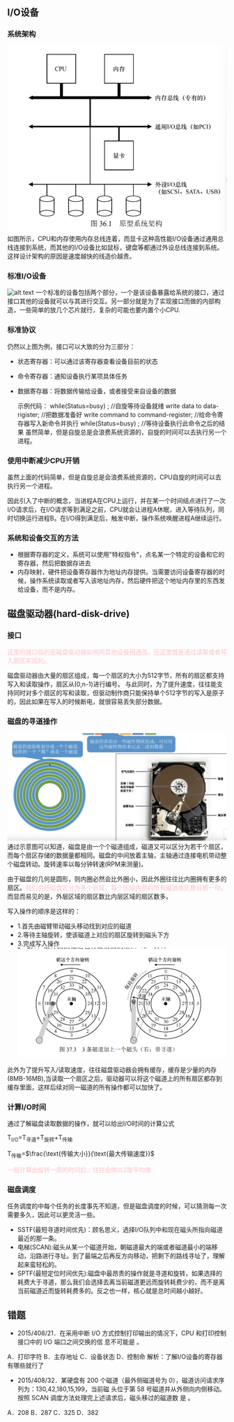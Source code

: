 ## I/O设备
### 系统架构
![alt text](系统架构.png)
如图所示，CPU和内存使用内存总线连着，而显卡这种高性能I/O设备通过通用总线连接到系统，而其他的I/O设备比如鼠标，键盘等都通过外设总线连接到系统。这样设计架构的原因是速度越快的线造价越贵。
### 标准I/O设备
![alt text](I/O设备.png)
一个标准的设备包括两个部分，一个是该设备暴露给系统的接口，通过接口其他的设备就可以与其进行交互。另一部分就是为了实现接口而做的内部构造，一些简单的放几个芯片就行，复杂的可能也要内置个小CPU.
### 标准协议
仍然以上图为例，接口可以大致的分为三部分：
- 状态寄存器：可以通过该寄存器查看设备目前的状态
- 命令寄存器：通知设备执行某项具体任务
- 数据寄存器：将数据传输给设备，或者接受来自设备的数据

    示例代码：
    while(Status=busy) ; //自旋等待设备就绪
    write data to data-rigister;  //把数据准备好
    write command to command-register; //给命令寄存器写入新命令并执行
    while(Status=busy) ; //等待设备执行此命令之后的结果
    虽然简单，但是自旋总是会浪费系统资源的，自旋的时间可以去执行另一个进程。
### 使用中断减少CPU开销
虽然上面的代码简单，但是自旋总是会浪费系统资源的，CPU自旋的时间可以去执行另一个进程。

因此引入了中断的概念，当进程A在CPU上运行，并在某一个时间结点进行了一次I/O请求后，在I/O请求等到满足之前，CPU就会让进程A休眠，进入等待队列，同时切换运行进程B。在I/O得到满足后，触发中断，操作系统唤醒进程A继续运行。

### 系统和设备交互的方法
- 根据寄存器的定义，系统可以使用"特权指令"，点名某一个特定的设备和它的寄存器，然后把数据存进去
- 内存映射，硬件把设备寄存器作为地址内存提供。当需要访问设备寄存器的时候，操作系统读取或者写入该地址内存，然后硬件把这个地址内存里的东西发给设备，而不是内存。


## 磁盘驱动器(hard-disk-drive)
### 接口
<font color=pink>
这里的接口指的是磁盘驱动器如何同其他设备相通信，在这里就是通过读取或者写入扇区实现的。
</font>

磁盘驱动器由大量的扇区组成，每一个扇区的大小为512字节，所有的扇区都支持写入和读取操作，扇区从(0,n-1)进行编号。
与此同时，为了提升速度，往往能支持同时对多个扇区的写和读取，但驱动制作商只能保持单个512字节的写入是原子的，因此如果在写入的时候断电，就很容易丢失部分数据。

### 磁盘的寻道操作
![alt text](磁盘组成.png)
通过示意图可以知道，磁盘是由一个个磁道组成，磁道又可以区分为若干个扇区，而每个扇区存储的数据量都相同。磁盘的中间放着主轴，主轴通过连接电机带动整个磁盘转动。旋转速率以每分钟转速(RPM来测量)。

由于磁盘的几何是圆形，则内圈必然会比外圈小，因此外圈往往比内圈拥有更多的扇区。<font color=pink>我们会把磁盘区分为多个区域，每个区域内部的所有磁道扇区数目都一样。
</font>而显而易见的是，外层区域的扇区数比内层区域的扇区数多。

写入操作的顺序是这样的：
- 1.首先由磁臂带动磁头移动找到对应的磁道
- 2.等待主轴旋转，使该磁道上对应的扇区旋转到磁头下方
- 3.完成写入操作
![alt text](寻道示意图.png)

此外为了提升写入/读取速度，往往磁盘驱动器会拥有缓存，缓存是少量的内存(8MB-16MB),当读取一个扇区之后，驱动器可以将这个磁道上的所有扇区都存到缓存里面，这样后续对同一磁道的所有操作都可以加快了。

### 计算I/O时间
通过了解磁盘读取数据的操作，就可以给出I/O时间的计算公式

T<sub>I/O</sub>=T<sub>寻道</sub>+T<sub>旋转</sub>+T<sub>传输</sub>

T<sub>传输</sub>=$\frac{\text{传输大小}}{\text{最大传输速度}}$


<font color=pink>一般计算出旋转一周的时间后，往往会除以2取平均值
</font>

### 磁盘调度
任务调度的中每个任务的长度事先不知道，但是磁盘调度的时候，可以猜测每一次需要多久，因此可以更灵活一些。
- SSTF(最短寻道时间优先)：顾名思义，选择I/O队列中和现在磁头所指向磁道最近的那一条。
- 电梯(SCAN):磁头从某一个磁道开始，朝磁道最大的端或者磁道最小的端移动，沿路进行寻址。到了最端之后再反方向移动，把剩下的路线寻址了，理解起来蛮轻松的。
- SPTF(最短定位时间优先):磁盘中最昂贵的操作就是寻道和旋转，如果选择的耗费大于寻道，那么我们会选择去离当前磁道更远而旋转耗费少的，而不是离当前磁道近而旋转耗费多的。反之也一样，核心就是总时间越小越好。



## 错题
- 2015/408/21．在采用中断 I/O 方式控制打印输出的情况下，CPU 和打印控制接口中的 I/O 端口之间交换的信
息不可能是 。

A．打印字符 B．主存地址 C．设备状态 D．控制命
解析：了解I/O设备的寄存器有哪些就行了

- 2015/408/32．某硬盘有 200 个磁道（最外侧磁道号为 0），磁道访问请求序列为：130,42,180,15,199，当前磁
头位于第 58 号磁道并从外侧向内侧移动。按照 SCAN 调度方法处理完上述请求后，磁头移过的磁道数
是 。

 A．208 B．287 C．325 D．382
